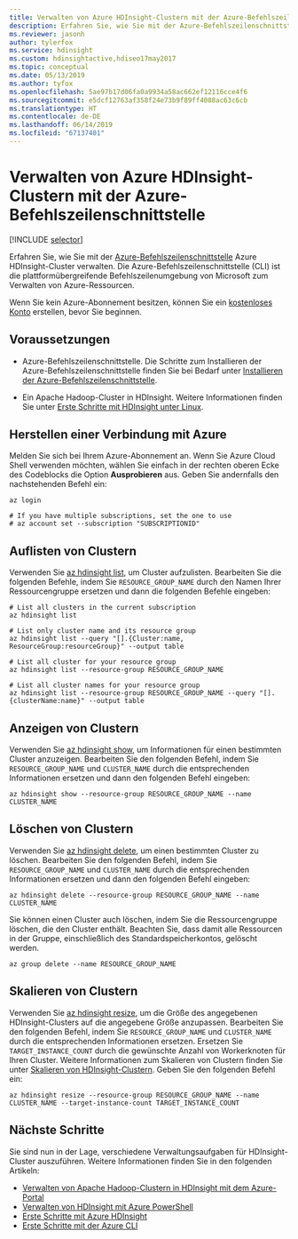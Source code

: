 ```yaml
---
title: Verwalten von Azure HDInsight-Clustern mit der Azure-Befehlszeilenschnittstelle
description: Erfahren Sie, wie Sie mit der Azure-Befehlszeilenschnittstelle Azure HDInsight-Cluster verwalten. Zu den Clustertypen gehören Apache Hadoop, Spark, HBase, Storm, Kafka, Interactive Query und ML Services.
ms.reviewer: jasonh
author: tylerfox
ms.service: hdinsight
ms.custom: hdinsightactive,hdiseo17may2017
ms.topic: conceptual
ms.date: 05/13/2019
ms.author: tyfox
ms.openlocfilehash: 5ae97b17d06fa0a9934a58ac662ef12116cce4f6
ms.sourcegitcommit: e5dcf12763af358f24e73b9f89ff4088ac63c6cb
ms.translationtype: HT
ms.contentlocale: de-DE
ms.lasthandoff: 06/14/2019
ms.locfileid: "67137401"
---
```

# <a name="manage-azure-hdinsight-clusters-using-azure-cli"></a>Verwalten von Azure HDInsight-Clustern mit der Azure-Befehlszeilenschnittstelle

[!INCLUDE [selector](../../includes/hdinsight-portal-management-selector.md)]

Erfahren Sie, wie Sie mit der [Azure-Befehlszeilenschnittstelle](https://docs.microsoft.com/cli/azure/?view=azure-cli-latest) Azure HDInsight-Cluster verwalten. Die Azure-Befehlszeilenschnittstelle (CLI) ist die plattformübergreifende Befehlszeilenumgebung von Microsoft zum Verwalten von Azure-Ressourcen.

Wenn Sie kein Azure-Abonnement besitzen, können Sie ein [kostenloses Konto](https://azure.microsoft.com/free/?WT.mc_id=A261C142F) erstellen, bevor Sie beginnen.

## <a name="prerequisites"></a>Voraussetzungen

* Azure-Befehlszeilenschnittstelle. Die Schritte zum Installieren der Azure-Befehlszeilenschnittstelle finden Sie bei Bedarf unter [Installieren der Azure-Befehlszeilenschnittstelle](https://docs.microsoft.com/cli/azure/install-azure-cli).

* Ein Apache Hadoop-Cluster in HDInsight. Weitere Informationen finden Sie unter [Erste Schritte mit HDInsight unter Linux](hadoop/apache-hadoop-linux-tutorial-get-started.md).

## <a name="connect-to-azure"></a>Herstellen einer Verbindung mit Azure

Melden Sie sich bei Ihrem Azure-Abonnement an. Wenn Sie Azure Cloud Shell verwenden möchten, wählen Sie einfach in der rechten oberen Ecke des Codeblocks die Option **Ausprobieren** aus. Geben Sie andernfalls den nachstehenden Befehl ein:

```azurecli-interactive
az login

# If you have multiple subscriptions, set the one to use
# az account set --subscription "SUBSCRIPTIONID"
```

## <a name="list-clusters"></a>Auflisten von Clustern

Verwenden Sie [az hdinsight list](https://docs.microsoft.com/cli/azure/hdinsight?view=azure-cli-latest#az-hdinsight-list), um Cluster aufzulisten. Bearbeiten Sie die folgenden Befehle, indem Sie `RESOURCE_GROUP_NAME` durch den Namen Ihrer Ressourcengruppe ersetzen und dann die folgenden Befehle eingeben:

```azurecli-interactive
# List all clusters in the current subscription
az hdinsight list

# List only cluster name and its resource group
az hdinsight list --query "[].{Cluster:name, ResourceGroup:resourceGroup}" --output table

# List all cluster for your resource group
az hdinsight list --resource-group RESOURCE_GROUP_NAME

# List all cluster names for your resource group
az hdinsight list --resource-group RESOURCE_GROUP_NAME --query "[].{clusterName:name}" --output table
```

## <a name="show-cluster"></a>Anzeigen von Clustern

Verwenden Sie [az hdinsight show](https://docs.microsoft.com/cli/azure/hdinsight?view=azure-cli-latest#az-hdinsight-show), um Informationen für einen bestimmten Cluster anzuzeigen. Bearbeiten Sie den folgenden Befehl, indem Sie `RESOURCE_GROUP_NAME` und `CLUSTER_NAME` durch die entsprechenden Informationen ersetzen und dann den folgenden Befehl eingeben:

```azurecli-interactive
az hdinsight show --resource-group RESOURCE_GROUP_NAME --name CLUSTER_NAME
```

## <a name="delete-clusters"></a>Löschen von Clustern

Verwenden Sie [az hdinsight delete](https://docs.microsoft.com/cli/azure/hdinsight?view=azure-cli-latest#az-hdinsight-delete), um einen bestimmten Cluster zu löschen. Bearbeiten Sie den folgenden Befehl, indem Sie `RESOURCE_GROUP_NAME` und `CLUSTER_NAME` durch die entsprechenden Informationen ersetzen und dann den folgenden Befehl eingeben:

```azurecli-interactive
az hdinsight delete --resource-group RESOURCE_GROUP_NAME --name CLUSTER_NAME
```

Sie können einen Cluster auch löschen, indem Sie die Ressourcengruppe löschen, die den Cluster enthält. Beachten Sie, dass damit alle Ressourcen in der Gruppe, einschließlich des Standardspeicherkontos, gelöscht werden.

```azurecli-interactive
az group delete --name RESOURCE_GROUP_NAME
```

## <a name="scale-clusters"></a>Skalieren von Clustern

Verwenden Sie [az hdinsight resize](https://docs.microsoft.com/cli/azure/hdinsight?view=azure-cli-latest#az-hdinsight-resize), um die Größe des angegebenen HDInsight-Clusters auf die angegebene Größe anzupassen. Bearbeiten Sie den folgenden Befehl, indem Sie `RESOURCE_GROUP_NAME` und `CLUSTER_NAME` durch die entsprechenden Informationen ersetzen. Ersetzen Sie `TARGET_INSTANCE_COUNT` durch die gewünschte Anzahl von Workerknoten für Ihren Cluster. Weitere Informationen zum Skalieren von Clustern finden Sie unter [Skalieren von HDInsight-Clustern](./hdinsight-scaling-best-practices.md). Geben Sie den folgenden Befehl ein:

```azurecli-interactive
az hdinsight resize --resource-group RESOURCE_GROUP_NAME --name CLUSTER_NAME --target-instance-count TARGET_INSTANCE_COUNT
```

## <a name="next-steps"></a>Nächste Schritte

Sie sind nun in der Lage, verschiedene Verwaltungsaufgaben für HDInsight-Cluster auszuführen. Weitere Informationen finden Sie in den folgenden Artikeln:

* [Verwalten von Apache Hadoop-Clustern in HDInsight mit dem Azure-Portal](hdinsight-administer-use-portal-linux.md)
* [Verwalten von HDInsight mit Azure PowerShell](hdinsight-administer-use-powershell.md)
* [Erste Schritte mit Azure HDInsight](hadoop/apache-hadoop-linux-tutorial-get-started.md)
* [Erste Schritte mit der Azure CLI](https://docs.microsoft.com/cli/azure/get-started-with-azure-cli?view=azure-cli-latest)

